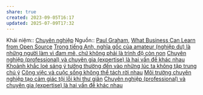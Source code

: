 ```yaml
---
share: true
created: 2023-09-05T16:17
updated: 2025-07-09T17:32
---
```

Khái niệm:: [Chuyên nghiệp](Chuy%C3%AAn%20nghi%E1%BB%87p.md)
Nguồn:: [Paul Graham](Paul%20Graham.md), [What Business Can Learn from Open Source](http://www.paulgraham.com/opensource.html)
[Trong tiếng Anh, nghĩa gốc của amateur (nghiệp dư) là những người làm vì đam mê, chứ không phải là trình độ còn non](../../Kinh%20t%E1%BA%BF/Kinh%20t%E1%BA%BF%20h%C3%A0ng%20ho%C3%A1.%20Ti%E1%BB%81n%20t%E1%BB%87/L%E1%BB%8Bch%20s%E1%BB%AD,%20tri%E1%BA%BFt%20h%E1%BB%8Dc,%20ch%C3%ADnh%20tr%E1%BB%8B,%20x%C3%A3%20h%E1%BB%99i%20h%E1%BB%8Dc%20trong%20kinh%20t%E1%BA%BF/Trong%20ti%E1%BA%BFng%20Anh,%20ngh%C4%A9a%20g%E1%BB%91c%20c%E1%BB%A7a%20amateur%20(nghi%E1%BB%87p%20d%C6%B0)%20l%C3%A0%20nh%E1%BB%AFng%20ng%C6%B0%E1%BB%9Di%20l%C3%A0m%20v%C3%AC%20%C4%91am%20m%C3%AA,%20ch%E1%BB%A9%20kh%C3%B4ng%20ph%E1%BA%A3i%20l%C3%A0%20tr%C3%ACnh%20%C4%91%E1%BB%99%20c%C3%B2n%20non.md)
[Chuyên nghiệp (professional) và chuyên gia (expertise) là hai vấn đề khác nhau](Chuy%C3%AAn%20nghi%E1%BB%87p%20(professional)%20v%C3%A0%20chuy%C3%AAn%20gia%20(expertise)%20l%C3%A0%20hai%20v%E1%BA%A5n%20%C4%91%E1%BB%81%20kh%C3%A1c%20nhau.md)
[Khoảnh khắc loé sáng ý tưởng thường đến vào những lúc ta không tập trung chú ý](Kho%E1%BA%A3nh%20kh%E1%BA%AFc%20lo%C3%A9%20s%C3%A1ng%20%C3%BD%20t%C6%B0%E1%BB%9Fng%20th%C6%B0%E1%BB%9Dng%20%C4%91%E1%BA%BFn%20v%C3%A0o%20nh%E1%BB%AFng%20l%C3%BAc%20ta%20kh%C3%B4ng%20t%E1%BA%ADp%20trung%20ch%C3%BA%20%C3%BD.md)
[Công việc và cuộc sống không thể tách rời nhau](C%C3%B4ng%20vi%E1%BB%87c%20v%C3%A0%20cu%E1%BB%99c%20s%E1%BB%91ng%20kh%C3%B4ng%20th%E1%BB%83%20t%C3%A1ch%20r%E1%BB%9Di%20nhau.md)
[Môi trường chuyên nghiệp tạo cảm giác tội lỗi khi thư giãn](./M%C3%B4i%20tr%C6%B0%E1%BB%9Dng%20chuy%C3%AAn%20nghi%E1%BB%87p%20t%E1%BA%A1o%20c%E1%BA%A3m%20gi%C3%A1c%20t%E1%BB%99i%20l%E1%BB%97i%20khi%20th%C6%B0%20gi%C3%A3n.md) 
[Chuyên nghiệp (professional) và chuyên gia (expertise) là hai vấn đề khác nhau](Chuy%C3%AAn%20nghi%E1%BB%87p%20(professional)%20v%C3%A0%20chuy%C3%AAn%20gia%20(expertise)%20l%C3%A0%20hai%20v%E1%BA%A5n%20%C4%91%E1%BB%81%20kh%C3%A1c%20nhau.md)
